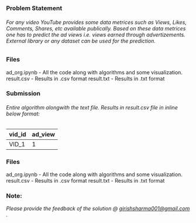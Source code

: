 ### Problem Statement
###### For any video YouTube provides some data metrices such as Views, Likes, Comments, Shares, etc available publically. Based on these data metrices one has to predict the ad views i.e. views earned through advertizements. External library or any dataset can be used for the prediction.

### Files
ad_org.ipynb - All the code along with algorithms and some visualization.
result.csv - Results in .csv format
result.txt - Results in .txt format


### Submission
###### Entire algorithm alongwith the text file. Results in *result.csv* file in inline below format:
| vid_id | ad_view |
|--------|---------|
| VID_1  |    1    |

### Files
ad_org.ipynb - All the code along with algorithms and some visualization.
result.csv - Results in .csv format
result.txt - Results in .txt format

### Note:
*Please provide the feedback of the solution @ girishsharma001@gmail.com .*
